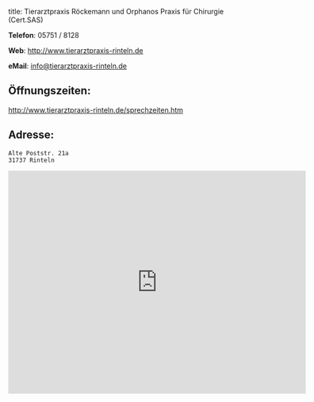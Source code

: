 title: Tierarztpraxis Röckemann und Orphanos
       Praxis für Chirurgie (Cert.SAS)

**Telefon**: 05751 / 8128

**Web**: <http://www.tierarztpraxis-rinteln.de>

**eMail**: <info@tierarztpraxis-rinteln.de>


Öffnungszeiten:
---------------
http://www.tierarztpraxis-rinteln.de/sprechzeiten.htm





Adresse:
---------

    Alte Poststr. 21a
    31737 Rinteln


<iframe src="https://www.google.com/maps/embed?pb=!1m18!1m12!1m3!1d78180.14735632736!2d9.0147276280352!3d52.241029520893946!2m3!1f0!2f0!3f0!3m2!1i1024!2i768!4f13.1!3m3!1m2!1s0x47ba7aee5a4a689d%3A0x6f51dcd2fadcdfc!2sTierarztpraxis+R%C3%B6ckemann!5e0!3m2!1sde!2sde!4v1455276582450" width="600" height="450" frameborder="0" style="border:0" allowfullscreen></iframe>

